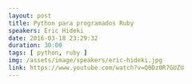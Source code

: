 ```yaml
---
layout: post
title: Python para programados Ruby
speakers: Eric Hideki
date: 2016-03-18 23:29:32
duration: 30:00
tags: [ python, ruby ]
img: /assets/image/speakers/eric-hideki.jpg
link: https://www.youtube.com/watch?v=Q0Dz0R7GUZU
---
```

